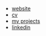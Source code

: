 * [website](https://demic.dev/)
* [cv](https://github.com/demic-dev/cv)
* [my projects](https://github.com/demic-dev?tab=repositories)
* [linkedin](https://www.linkedin.com/in/michele-de-cillis/)
